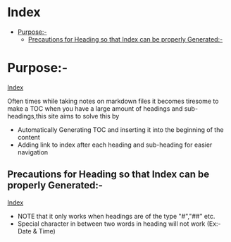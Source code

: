 # Index
 - [Purpose:-](#purpose-)
   - [Precautions for Heading so that Index can be properly Generated:-](#precautions-for-heading-so-that-index-can-be-properly-generated-)

# Purpose:-
[Index](#index)
 

Often times while taking notes on markdown files it becomes tiresome to make a TOC when you have a large amount of headings and sub-headings,this site aims to solve this by
- Automatically Generating TOC and inserting it into the beginning of the content
- Adding link to index after each heading and sub-heading for easier navigation

## Precautions for Heading so that Index can be properly Generated:-
[Index](#index)
 

- NOTE that it only works when headings are of the type "#","##" etc.
- Special character in between two words in heading will not work (Ex:-Date & Time)
